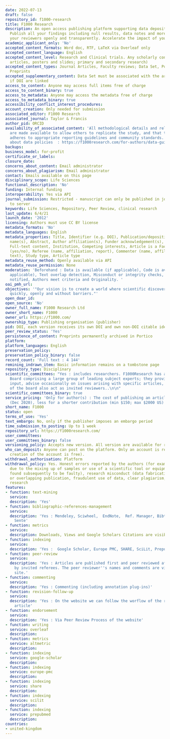 ```yaml
---
date: 2022-07-13
draft: false
repository_id: f1000-research
title: F1000 Research
description: An open access publishing platform supporting data deposition and sharing.
  Publish all your findings including null results, data notes and more. Engage with
  your reviewers openly and transparently. Accelerate the impact of your research.
academic_applicant_only: 'No'
accepted_content_formats: Word doc, RTF, LaTeX via Overleaf only
accepted_content_language: English
accepted_content_level: Research and Clinical trials. Any scholarly content (including
  articles, posters and slides; primary and secondary research)
accepted_content_types: Journal Articles, Faculty reviews; Data Set, Posters, Slides,
  Preprints
accepted_supplementary_content: Data Set must be associated with the article. No information
  if DOI are linked
access_to_content: Anyone may access full items free of charge
access_to_content_binary: true
access_to_metadata: Anyone may access the metadata free of charge
access_to_metadata_binary: true
accessibility_conflict_interest_procedures:
account_creation: Only needed for submission
associated_editor: F1000 Research
associated_journal: Taylor & Francis
author_pid: ORCID
availability_of_associated_content: 'All methodological details and relevant data
  are made available to allow others to replicate the study, and that the manuscript
  adheres to appropriate reporting guidelines and community standards. For more information
  about data policies  : https://f1000research.com/for-authors/data-guidelines'
backups:
business_model: for-profit
certificate_or_labels:
closure_date:
concerns_about_content: Email administrator
concerns_about_plagiarism: Email administrator
contact: Emails available on this page
disciplinary_scope: Life Sciences
functional_description: 'No'
funding: Internal funding
interoperability: Yes via API
journal_submission: Restricted - manuscript can only be published in journal linked
  to server
keywords: Life Sciences, Repository, Peer Review, clinical research
last_update: 6/4/21
launch_date: '2012'
licensing: Authors must use CC BY license
metadata_formats: 'No'
metadata_languages: English
metadata_properties: Title, Identifier (e.g. DOI), Publication/deposition date, Author
  name(s), Abstract, Author affiliation(s), Funder acknowledgement(s), Subject category,
  Full-text content, Institution, Competing interests, Article is a Faculty Review
  (yes/no), Referee (name, affiliation, report), Commenter (name, affiliation, comment
  text), Study type, Article type
metadata_reuse_method: Openly available via API
metadata_reuse_permission: None
moderation: 'Beforehand : Data is available (if applicable), Code is available (if
  applicable), Text overlap detection, Misconduct or integrity checks, All authors
  notified, Authors meet criteria and Originality. '
oai_pmh_url:
objectives: '"Our vision is to create a world where scientific discoveries are shared
  quickly, openly and without barriers."'
open_doar_id:
open_source: 'No'
owner_full_name: F1000 Research Ltd
owner_short_name: F1000
owner_url: https://f1000.com/
ownership_type: Publishing organisation (publisher)
pid: DOI, each version receives its own DOI and own non-DOI citable identifier
peer_review_status: 'Yes'
persistence_of_content: Preprints permanently archived in Portico
platform:
platform_languages: English
preservation_policy:
preservation_policy_binary: false
record_count: 'Full text : 4 144'
remining_indrawn_item: Basic information remains on a tombstone page
repository_type: Disciplinary
scientific_committees: "Yes : includes researchers. F1000Research has an Advisory
  Board comprising a large group of leading subject experts; they provide strategic
  input, advise occasionally on issues arising with specific articles, and some members
  of the board also act as invited reviewers..\n\n"
scientific_committees_binary: true
service_pricing: 'Only for author(s) : The cost of publishing an article is US$1,350
  (Dec 2020), less for a shorter contribution (min $150; max $2000 US)'
short_name: F1000
status: open
terms_of_use: 'Yes'
text_embargo: No, only if the publisher imposes an embargo period
time_submission_to_posting: Up to 1 week
repository_url: https://f1000research.com/
user_committees:
user_committees_binary: false
versioning_policy: Accepts new version. All version are available for readers.
who_can_deposit: Anyone can post on the platform. Only an account is required ( The
  creation of the account is free).
withdrawal_authorisation: Platform
withdrawal_policy: Yes. Honest errors reported by the authors (for example, errors
  due to the mixing up of samples or use of a scientific tool or equipment that is
  found subsequently to be faulty), research misconduct (data fabrication), duplicate
  or overlapping publication, fraudulent use of data, clear plagiarism, unethical
  research
features:
- function: text-mining
  service:
  description: 'Yes'
- function: bibliographic-references-management
  service:
  description: 'Yes : Mendeley, Sciwheel,  EndNote,  Ref. Manager, Bibtex, ProCite,
    Sente'
- function: metrics
  service:
  description: Downloads, Views and Google Scholars Citations are visible to everyone
- function: indexing
  service:
  description: 'Yes :  Google Scholar, Europe PMC, SHARE, SciLit, Prepubmed'
- function: peer-review
  service:
  description: 'Yes : Articles are published first and peer reviewed after publication
    by invited referees. The peer reviewer''s names and comments are visible on the
    site.'
- function: commenting
  service:
  description: 'Yes : Commenting (including annotation plug-ins)'
- function: revision-follow-up
  service:
  description: 'Yes : On the website we can follow the worflow of the review of the
    article'
- function: endorsement
  service:
  description: 'Yes : Via Peer Review Process of the website'
- function: writing
  service: overleaf
  description:
- function: metrics
  service: altmetric
  description:
- function: indexing
  service: google-scholar
  description:
- function: indexing
  service: europe-pmc
  description:
- function: indexing
  service: share
  description:
- function: indexing
  service: scilit
  description:
- function: indexing
  service: prepubmed
  description:
countries:
- united-kingdom
---
```



